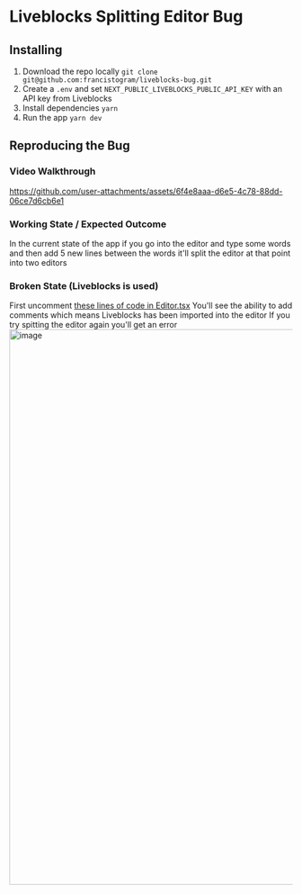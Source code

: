 # Liveblocks Splitting Editor Bug

## Installing
1. Download the repo locally `git clone git@github.com:francistogram/liveblocks-bug.git`
2. Create a `.env` and set `NEXT_PUBLIC_LIVEBLOCKS_PUBLIC_API_KEY` with an API key from Liveblocks
3. Install dependencies `yarn`
4. Run the app `yarn dev`

## Reproducing the Bug
### Video Walkthrough
https://github.com/user-attachments/assets/6f4e8aaa-d6e5-4c78-88dd-06ce7d6cb6e1

### Working State / Expected Outcome
In the current state of the app if you go into the editor and type some words and then add 5 new lines between the words it'll split the editor at that point into two editors

### Broken State (Liveblocks is used)
First uncomment [these lines of code in Editor.tsx](https://github.com/francistogram/liveblocks-bug/blob/main/src/components/Editor.tsx#L65-L70)
You'll see the ability to add comments which means Liveblocks has been imported into the editor
If you try spitting the editor again you'll get an error
<img width="987" alt="image" src="https://github.com/user-attachments/assets/b6131ddf-d5c3-4662-877d-f7c44224b4ae">
